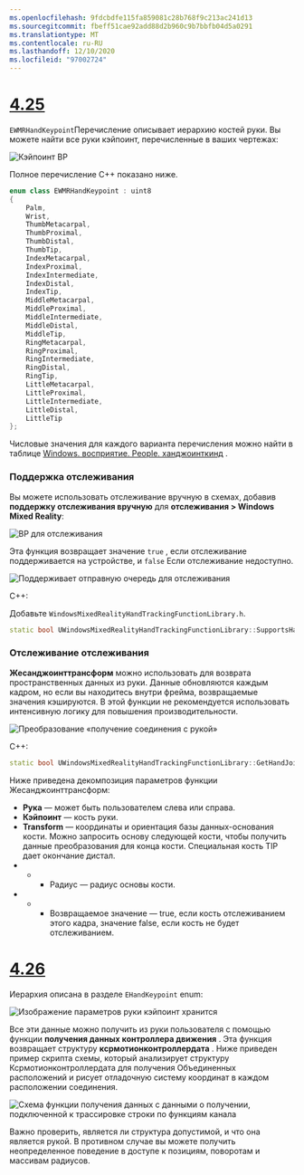 ```yaml
---
ms.openlocfilehash: 9fdcbdfe115fa859081c28b768f9c213ac241d13
ms.sourcegitcommit: fbeff51cae92add88d2b960c9b7bbfb04d5a0291
ms.translationtype: MT
ms.contentlocale: ru-RU
ms.lasthandoff: 12/10/2020
ms.locfileid: "97002724"
---
```

# <a name="425"></a>[4.25](#tab/425)

`EWMRHandKeypoint`Перечисление описывает иерархию костей руки. Вы можете найти все руки кэйпоинт, перечисленные в ваших чертежах:

![Кэйпоинт BP](../images/hand-keypoint-bp.png)

Полное перечисление C++ показано ниже.
```cpp
enum class EWMRHandKeypoint : uint8
{
    Palm,
    Wrist,
    ThumbMetacarpal,
    ThumbProximal,
    ThumbDistal,
    ThumbTip,
    IndexMetacarpal,
    IndexProximal,
    IndexIntermediate,
    IndexDistal,
    IndexTip,
    MiddleMetacarpal,
    MiddleProximal,
    MiddleIntermediate,
    MiddleDistal,
    MiddleTip,
    RingMetacarpal,
    RingProximal,
    RingIntermediate,
    RingDistal,
    RingTip,
    LittleMetacarpal,
    LittleProximal,
    LittleIntermediate,
    LittleDistal,
    LittleTip
};
```

Числовые значения для каждого варианта перечисления можно найти в таблице [Windows. восприятие. People. ханджоинткинд](https://docs.microsoft.com/uwp/api/windows.perception.people.handjointkind) .

### <a name="supporting-hand-tracking"></a>Поддержка отслеживания

Вы можете использовать отслеживание вручную в схемах, добавив **поддержку отслеживания вручную** для **отслеживания > Windows Mixed Reality**:

![BP для отслеживания](../images/unreal/hand-tracking-bp.png)

Эта функция возвращает значение `true` , если отслеживание поддерживается на устройстве, и `false` Если отслеживание недоступно.

![Поддерживает отправную очередь для отслеживания](../images/unreal/supports-hand-tracking-bp.png)

C++:

Добавьте `WindowsMixedRealityHandTrackingFunctionLibrary.h`.

```cpp
static bool UWindowsMixedRealityHandTrackingFunctionLibrary::SupportsHandTracking()
```

### <a name="getting-hand-tracking"></a>Отслеживание отслеживания

**Жесанджоинттрансформ** можно использовать для возврата пространственных данных из руки. Данные обновляются каждым кадром, но если вы находитесь внутри фрейма, возвращаемые значения кэшируются. В этой функции не рекомендуется использовать интенсивную логику для повышения производительности.

![Преобразование «получение соединения с рукой»](../images/unreal/get-hand-joint-transform.png)

C++:
```cpp
static bool UWindowsMixedRealityHandTrackingFunctionLibrary::GetHandJointTransform(EControllerHand Hand, EWMRHandKeypoint Keypoint, FTransform& OutTransform, float& OutRadius)
```

Ниже приведена декомпозиция параметров функции Жесанджоинттрансформ:

* **Рука** — может быть пользователем слева или справа.
* **Кэйпоинт** — кость руки.
* **Transform** — координаты и ориентация базы данных-основания кости. Можно запросить основу следующей кости, чтобы получить данные преобразования для конца кости. Специальная кость TIP дает окончание дистал.
* * * Радиус — радиус основы кости.
* * * Возвращаемое значение — true, если кость отслеживанием этого кадра, значение false, если кость не будет отслеживанием.


# <a name="426"></a>[4.26](#tab/426)

Иерархия описана в разделе `EHandKeypoint` enum:

![Изображение параметров руки кэйпоинт хранится](../images/hand-keypoint-bp.png)

Все эти данные можно получить из руки пользователя с помощью функции **получения данных контроллера движения** . Эта функция возвращает структуру **ксрмотионконтроллердата** . Ниже приведен пример скрипта схемы, который анализирует структуру Ксрмотионконтроллердата для получения Объединенных расположений и рисует отладочную систему координат в каждом расположении соединения.

![Схема функции получения данных с данными о получении, подключенной к трассировке строки по функциям канала](../images/unreal-hand-tracking-img-03.png)

Важно проверить, является ли структура допустимой, и что она является рукой. В противном случае вы можете получить неопределенное поведение в доступе к позициям, поворотам и массивам радиусов.
